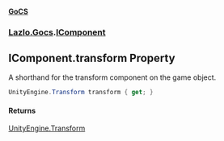 #### [GoCS](./index.md 'index')
### [Lazlo.Gocs](./Lazlo-Gocs.md 'Lazlo.Gocs').[IComponent](./Lazlo-Gocs-IComponent.md 'Lazlo.Gocs.IComponent')
## IComponent.transform Property
A shorthand for the transform component on the game object.  
```C#
UnityEngine.Transform transform { get; }
```
#### Returns
[UnityEngine.Transform](https://docs.microsoft.com/en-us/dotnet/api/UnityEngine.Transform 'UnityEngine.Transform')  
